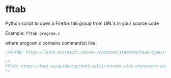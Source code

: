 # fftab
Python script to open a Firefox tab group from URL's in your source code

Example: ```fftab program.c```

where program.c contains comment(s) like:

```C
//FFTAB: https://learn.microsoft.com/en-us/dotnet/standard/base-types/regular-expression-language-quick-reference

/*
FFTAB: https://beej.us/guide/bgc/html/split/unicode-wide-characters-and-all-that.html#unicode-wide-characters-and-all-that
*/
```
